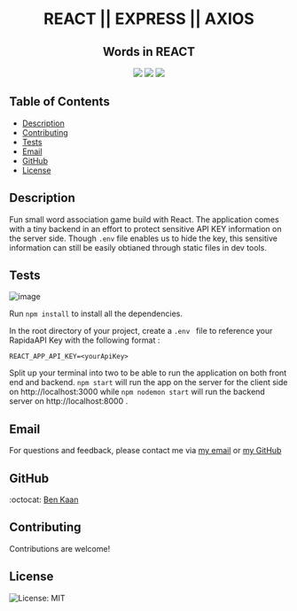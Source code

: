 <h1 align="center">REACT || EXPRESS || AXIOS </h1>
<h2 align="center">Words in REACT</h2>
  
<p align="center">
<img src='![React](https://img.shields.io/badge/react-%2320232a.svg?style=for-the-badge&logo=react&logoColor=%2361DAFB)'>
    <img src="https://img.shields.io/badge/express.js-%23404d59.svg?style=for-the-badge&logo=express&logoColor=%2361DAFB"  />
    <img src="https://img.shields.io/badge/node.js-6DA55F?style=for-the-badge&logo=node.js&logoColor=white"  />

</p>

## Table of Contents

- [Description](#description)
- [Contributing](#contributing)
- [Tests](#tests)
- [Email](#email)
- [GitHub](#GitHub)
- [License](#license)

## Description

Fun small word association game build with React. The application comes with a tiny backend in an effort to protect sensitive API KEY information on the server side. Though `.env` file enables us to hide the key, this sensitive information can still be easily obtianed through static files in dev tools.

## Tests

![image](https://github.com/benkaan001/words-in-REACT/blob/main/words-in-react/assets/giffy.gif)

Run `npm install` to install all the dependencies.

In the root directory of your project, create a `.env ` file to reference your RapidaAPI Key with the following format :

`REACT_APP_API_KEY=<yourApiKey>`

Split up your terminal into two to be able to run the application on both front end and backend.
`npm start` will run the app on the server for the client side on http://localhost:3000 while `npm nodemon start` will run the backend server on http://localhost:8000 .

## Email

For questions and feedback, please contact me via [my email](mailto:benkaan001@gmail.com) or [my GitHub](https://www.github.com/benkaan001)

## GitHub

:octocat: [Ben Kaan](https://www.github.com/benkaan001)

## Contributing

Contributions are welcome!

## License

![License: MIT](https://img.shields.io/badge/License-MIT-yellow.svg)
